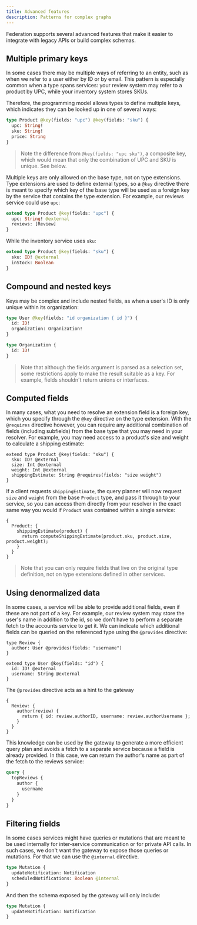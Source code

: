 ```yaml
---
title: Advanced features
description: Patterns for complex graphs
---
```


Federation supports several advanced features that make it easier to integrate with legacy APIs or build complex schemas.

## Multiple primary keys

In some cases there may be multiple ways of referring to an entity, such as when we refer to a user either by ID or by email. This pattern is especially common when a type spans services: your review system may refer to a product by UPC, while your inventory system stores SKUs.

Therefore, the programming model allows types to define multiple keys, which indicates they can be looked up in one of several ways:

```graphql
type Product @key(fields: "upc") @key(fields: "sku") {
  upc: String!
  sku: String!
  price: String
}
```

> Note the difference from `@key(fields: "upc sku")`, a composite key, which would mean that only the combination of UPC and SKU is unique. See below.

Multiple keys are only allowed on the base type, not on type extensions. Type extensions are used to define external types, so a `@key` directive there is meant to specify which key of the base type will be used as a foreign key by the service that contains the type extension. For example, our reviews service could use `upc`:

```graphql
extend type Product @key(fields: "upc") {
  upc: String! @external
  reviews: [Review]
}
```

While the inventory service uses `sku`:

```graphql
extend type Product @key(fields: "sku") {
  sku: ID! @external
  inStock: Boolean
}
```

## Compound and nested keys

Keys may be complex and include nested fields, as when a user's ID is only unique within its organization:

```graphql
type User @key(fields: "id organization { id }") {
  id: ID!
  organization: Organization!
}

type Organization {
  id: ID!
}
```

> Note that although the fields argument is parsed as a selection set, some restrictions apply to make the result suitable as a key. For example, fields shouldn't return unions or interfaces.

## Computed fields

In many cases, what you need to resolve an extension field is a foreign key, which you specify through the `@key` directive on the type extension. With the `@requires` directive however, you can require any additional combination of fields (including subfields) from the base type that you may need in your resolver. For example, you may need access to a product's size and weight to calculate a shipping estimate:

```graphql{5}
extend type Product @key(fields: "sku") {
  sku: ID! @external
  size: Int @external
  weight: Int @external
  shippingEstimate: String @requires(fields: "size weight")
}
```

If a client requests `shippingEstimate`, the query planner will now request `size` and `weight` from the base `Product` type, and pass it through to your service, so you can access them directly from your resolver in the exact same way you would if `Product` was contained within a single service:

```js{4}
{
  Product: {
    shippingEstimate(product) {
      return computeShippingEstimate(product.sku, product.size, product.weight);
    }
  }
}
```

> Note that you can only require fields that live on the original type definition, not on type extensions defined in other services.

## Using denormalized data

In some cases, a service will be able to provide additional fields, even if these are not part of a key. For example, our review system may store the user's name in addition to the id, so we don't have to perform a separate fetch to the accounts service to get it. We can indicate which additional fields can be queried on the referenced type using the `@provides` directive:

```graphql{2,7}
type Review {
  author: User @provides(fields: "username")
}

extend type User @key(fields: "id") {
  id: ID! @external
  username: String @external
}
```

The `@provides` directive acts as a hint to the gateway

```js{4}
{
  Review: {
    author(review) {
      return { id: review.authorID, username: review.authorUsername };
    }
  }
}
```

This knowledge can be used by the gateway to generate a more efficient query plan and avoids a fetch to a separate service because a field is already provided. In this case, we can return the author's name as part of the fetch to the reviews service:

```graphql
query {
  topReviews {
    author {
      username
    }
  }
}
```

## Filtering fields

In some cases services might have queries or mutations that are meant to be used internally for inter-service communication or for private API calls. In such cases, we don't want the gateway to expose those queries or mutations. For that we can use the `@internal` directive.

```graphql
type Mutation {
  updateNotification: Notification
  scheduledNotifications: Boolean @internal
}
```

And then the schema exposed by the gateway will only include:

```graphql
type Mutation {
  updateNotification: Notification
}
```
